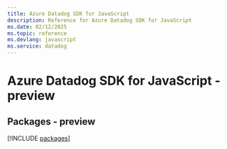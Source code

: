 ```yaml
---
title: Azure Datadog SDK for JavaScript
description: Reference for Azure Datadog SDK for JavaScript
ms.date: 02/12/2025
ms.topic: reference
ms.devlang: javascript
ms.service: datadog
---
```

# Azure Datadog SDK for JavaScript - preview
## Packages - preview
[!INCLUDE [packages](datadog-index.md)]